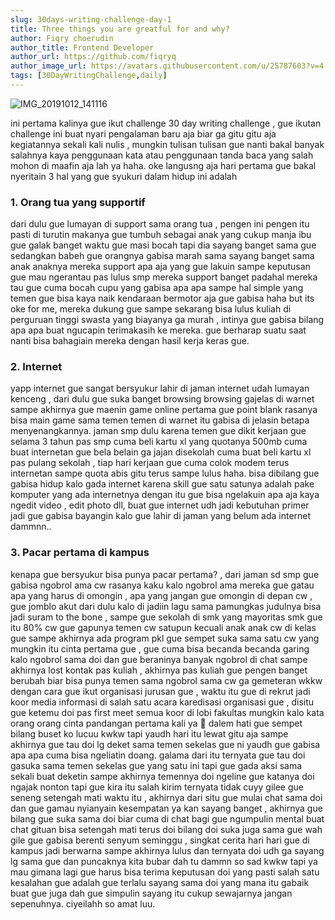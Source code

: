 ```yaml
---
slug: 30days-writing-challenge-day-1
title: Three things you are greatful for and why?
author: Fiqry choerudin
author_title: Frontend Developer
author_url: https://github.com/fiqryq
author_image_url: https://avatars.githubusercontent.com/u/25787603?v=4
tags: [30DayWritingChallenge,daily]
---
```


![IMG_20191012_141116](https://user-images.githubusercontent.com/25787603/142012336-799d16bb-9bf1-462c-9daf-884a26a27865.jpg)


ini pertama kalinya gue ikut challenge 30 day writing challenge , gue ikutan challenge ini buat nyari pengalaman baru aja biar ga gitu gitu aja kegiatannya sekali kali nulis , mungkin tulisan tulisan gue nanti bakal banyak salahnya kaya penggunaan kata atau penggunaan tanda baca yang salah mohon di maafin aja lah ya haha. oke langusng aja hari pertama gue bakal nyeritain 3 hal yang gue syukuri dalam hidup ini adalah

### 1. Orang tua yang supportif
dari dulu gue lumayan di support sama orang tua , pengen ini pengen itu pasti di turutin makanya gue tumbuh sebagai anak yang cukup manja ibu gue galak banget waktu gue masi bocah tapi dia sayang banget sama gue sedangkan babeh gue orangnya gabisa marah sama sayang banget sama anak anaknya mereka support apa aja yang gue lakuin sampe keputusan gue mau ngerantau pas lulus smp mereka support banget padahal mereka tau gue cuma bocah cupu yang gabisa apa apa sampe hal simple yang temen gue bisa kaya naik kendaraan bermotor aja gue gabisa haha but its oke for me, mereka dukung gue sampe sekarang bisa lulus kuliah di perguruan tinggi swasta yang biayanya ga murah , intinya gue gabisa bilang apa apa buat ngucapin terimakasih ke mereka. gue berharap suatu saat nanti bisa bahagiain mereka dengan hasil kerja keras gue.

### 2. Internet
yapp internet gue sangat bersyukur lahir di jaman internet udah lumayan kenceng , dari dulu gue suka banget browsing browsing gajelas di warnet sampe akhirnya gue maenin game online pertama gue point blank rasanya bisa main game sama temen temen di warnet itu gabisa di jelasin betapa menyenangkannya. jaman smp dulu karena temen gue dikit kerjaan gue selama 3 tahun pas smp cuma beli kartu xl yang quotanya 500mb cuma buat internetan gue bela belain ga jajan disekolah cuma buat beli kartu xl pas pulang sekolah , tiap hari kerjaan gue cuma colok modem terus internetan sampe quota abis gitu terus sampe lulus haha. bisa dibilang gue gabisa hidup kalo gada internet karena skill gue satu satunya adalah pake komputer yang ada internetnya dengan itu gue bisa ngelakuin apa aja kaya ngedit video , edit photo dll, buat gue internet udh jadi kebutuhan primer jadi gue gabisa bayangin kalo gue lahir di jaman yang belum ada internet dammnn..

### 3. Pacar pertama di kampus 
kenapa gue bersyukur bisa punya pacar pertama? , dari jaman sd smp gue gabisa ngobrol ama cw rasanya kaku kalo ngobrol ama mereka gue gatau apa yang harus di omongin , apa yang jangan gue omongin di depan cw , gue jomblo akut dari dulu kalo di jadiin lagu sama pamungkas judulnya bisa jadi suram to the bone , sampe gue sekolah di smk yang mayoritas smk gue itu 80% cw gue gapunya temen cw satupun kecuali anak anak cw di kelas gue sampe akhirnya ada program pkl gue sempet suka sama satu cw yang mungkin itu cinta pertama gue , gue cuma bisa becanda becanda garing kalo ngobrol sama doi dan gue beraninya banyak ngobrol di chat sampe akhirnya lost kontak pas kuliah , akhirnya pas kuliah gue pengen banget berubah biar bisa punya temen sama ngobrol sama cw ga gemeteran wkkw dengan cara gue ikut organisasi jurusan gue , waktu itu gue di rekrut jadi koor media informasi di salah satu acara karedisasi organisasi gue , disitu gue ketemu doi pas first meet semua koor di lobi fakultas mungkin kalo kata orang orang cinta pandangan pertama kali ya 🤔 dalem hati gue sempet bilang buset ko lucuu kwkw tapi yaudh hari itu lewat gitu aja sampe akhirnya gue tau doi lg deket sama temen sekelas gue ni yaudh gue gabisa apa apa cuma bisa ngeliatin doang. galama dari itu ternyata gue tau doi gasuka sama temen sekelas gue yang satu ini tapi gue gada aksi sama sekali buat deketin sampe akhirnya temennya doi ngeline gue katanya doi ngajak nonton tapi gue kira itu salah kirim ternyata tidak cuyy gilee gue seneng setengah mati waktu itu , akhirnya dari situ gue mulai chat sama doi dan gue gamau nyianyain kesempatan ya kan sayang banget , akhirnya gue bilang gue suka sama doi biar cuma di chat bagi gue ngumpulin mental buat chat gituan bisa setengah mati terus doi bilang doi suka juga sama gue wah gile gue gabisa berenti senyum seminggu , singkat cerita hari hari gue di kampus jadi berwarna sampe akhirnya lulus dan ternyata doi udh ga sayang lg sama gue dan puncaknya kita bubar dah tu dammn so sad kwkw tapi ya mau gimana lagi gue harus bisa terima keputusan doi yang pasti salah satu kesalahan gue adalah gue terlalu sayang sama doi yang mana itu gabaik buat gue juga dah gue simpulin sayang itu cukup sewajarnya jangan sepenuhnya. ciyeilahh so amat luu.

